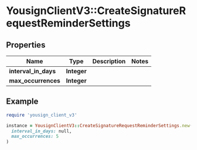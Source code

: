 # YousignClientV3::CreateSignatureRequestReminderSettings

## Properties

| Name | Type | Description | Notes |
| ---- | ---- | ----------- | ----- |
| **interval_in_days** | **Integer** |  |  |
| **max_occurrences** | **Integer** |  |  |

## Example

```ruby
require 'yousign_client_v3'

instance = YousignClientV3::CreateSignatureRequestReminderSettings.new(
  interval_in_days: null,
  max_occurrences: 5
)
```

